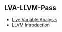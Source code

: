 ## LVA-LLVM-Pass

- [Live Variable Analysis](https://isoft.acm.org/winterschool17/presentation-decks/WSSE17-Day1-2-Uday-talks/live-vars.pdf)
- [LLVM Introduction](https://www.cs.cornell.edu/~asampson/blog/llvm.html)
